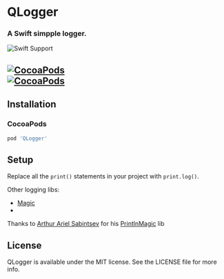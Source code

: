 # QLogger
### A Swift simpple logger.

![Swift Support](https://img.shields.io/badge/Swift-3.2%204.0-orange.svg)


[![CocoaPods](https://img.shields.io/cocoapods/v/QLogger.svg)]()  
[![CocoaPods](https://img.shields.io/cocoapods/dt/QLogger.svg)]() 
---

## Installation

### CocoaPods
```ruby
pod 'QLogger'
```

## Setup

Replace all the `print()` statements in your project with `print.log()`.

Other logging libs:

- [Magic](https://github.com/ArtSabintsev/Magic)
- 

Thanks to [Arthur Ariel Sabintsev](https://github.com/ArtSabintsev) for his [PrintlnMagic](https://github.com/ArtSabintsev/PrintlnMagic) lib  

## License

QLogger is available under the MIT license. See the LICENSE file for more info.
